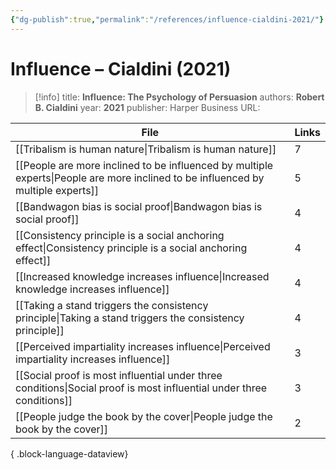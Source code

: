 ```yaml
---
{"dg-publish":true,"permalink":"/references/influence-cialdini-2021/"}
---
```



# Influence – Cialdini (2021)

> [!info]
> title: **Influence: The Psychology of Persuasion**
> authors: **Robert B. Cialdini**
> year: **2021**
> publisher: Harper Business
> URL: 



| File                                                                                                                                | Links |
| ----------------------------------------------------------------------------------------------------------------------------------- | ----- |
| [[Tribalism is human nature\|Tribalism is human nature]]                                                                         | 7     |
| [[People are more inclined to be influenced by multiple experts\|People are more inclined to be influenced by multiple experts]] | 5     |
| [[Bandwagon bias is social proof\|Bandwagon bias is social proof]]                                                               | 4     |
| [[Consistency principle is a social anchoring effect\|Consistency principle is a social anchoring effect]]                       | 4     |
| [[Increased knowledge increases influence\|Increased knowledge increases influence]]                                             | 4     |
| [[Taking a stand triggers the consistency principle\|Taking a stand triggers the consistency principle]]                         | 4     |
| [[Perceived impartiality increases influence\|Perceived impartiality increases influence]]                                       | 3     |
| [[Social proof is most influential under three conditions\|Social proof is most influential under three conditions]]             | 3     |
| [[People judge the book by the cover\|People judge the book by the cover]]                                                       | 2     |

{ .block-language-dataview}
